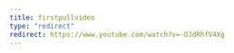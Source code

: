 ```yaml
---
title: firstpullvideo
type: "redirect"
redirect: https://www.youtube.com/watch?v=-OJdRhfV4Xg
---
```


